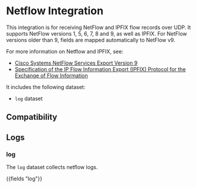 # Netflow Integration

This integration is for receiving NetFlow and IPFIX flow records over UDP. 
It supports NetFlow versions 1, 5, 6, 7, 8 and 9, as well as IPFIX. For NetFlow versions older than 9, fields are mapped automatically to NetFlow v9.

For more information on Netflow and IPFIX, see:

- [Cisco Systems NetFlow Services Export Version 9](https://www.ietf.org/rfc/rfc3954.txt)
- [Specification of the IP Flow Information Export (IPFIX) Protocol for the Exchange of Flow Information](https://www.ietf.org/rfc/rfc7011.txt)

It includes the following dataset:

- `log` dataset

## Compatibility

## Logs

### log

The `log` dataset collects netflow logs.

{{fields "log"}}
